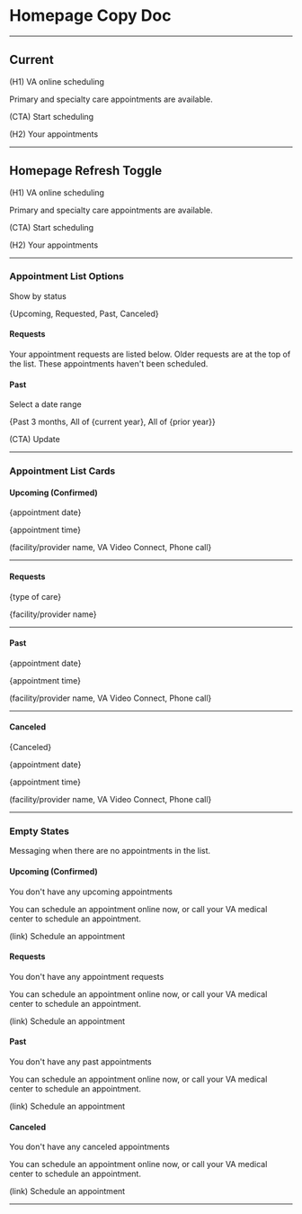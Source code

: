 # Homepage Copy Doc

---

## Current

(H1) VA online scheduling

Primary and specialty care appointments are available.

(CTA) Start scheduling

(H2) Your appointments

---

## Homepage Refresh Toggle

(H1) VA online scheduling

Primary and specialty care appointments are available.

(CTA) Start scheduling

(H2) Your appointments

---

### Appointment List Options

Show by status

{Upcoming, Requested, Past, Canceled}

#### Requests

Your appointment requests are listed below. Older requests are at the top of the list. These appointments haven't been scheduled.

#### Past

Select a date range

{Past 3 months, All of {current year}, All of {prior year}}

(CTA) Update

---

### Appointment List Cards

#### Upcoming (Confirmed)

{appointment date}

{appointment time}

(facility/provider name, VA Video Connect, Phone call}

---

#### Requests

{type of care}

{facility/provider name}

---

#### Past

{appointment date}

{appointment time}

(facility/provider name, VA Video Connect, Phone call}

---

#### Canceled

{Canceled}

{appointment date}

{appointment time}

(facility/provider name, VA Video Connect, Phone call}

---

### Empty States
Messaging when there are no appointments in the list.

#### Upcoming (Confirmed)

You don't have any upcoming appointments

You can schedule an appointment online now, or call your VA medical center to schedule an appointment.

(link) Schedule an appointment

#### Requests

You don't have any appointment requests

You can schedule an appointment online now, or call your VA medical center to schedule an appointment.

(link) Schedule an appointment


#### Past

You don't have any past appointments

You can schedule an appointment online now, or call your VA medical center to schedule an appointment.

(link) Schedule an appointment


#### Canceled

You don't have any canceled appointments

You can schedule an appointment online now, or call your VA medical center to schedule an appointment.

(link) Schedule an appointment

---
